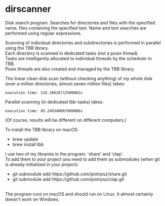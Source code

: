# dirscanner
Disk search program. Searches for directories and files with the specified name,
files containing the specified text. Name and text searches are performed using regular expressions.<br>

Scanning of individual directories and subdirectories is performed in parallel using the TBB library.<br>
Each directory is scanned in dedicated tasks (not a posix thread).<br>
Tasks are intelligently allocated to individual threads by the scheduler in TBB.<br>
Posix threads are also created and managed by the TBB library.<br>

The linear clean disk scan (without checking anything) of my whole disk <br>
(over a million directories, almost seven million files) takes:
```
execution time: 218.10626712500002s
```
Parallel scanning (in dedicated tbb-tasks) takes:
```
execution time: 45.249340667000006s
```
(Of course, results will be different on different computers.)

To install the TBB library on macOS: 
<ul>
    <li>brew update</li>
    <li>brew install tbb</li>
</ul>

I use two of my libraries in the program: 'share' and 'clap'.<br>
To add them to your project you need to add them as submodules (when git is already initialized in your project):
<ul>
    <li>git submodule add https://github.com/piotrpsz/share.git</li>
    <li>git submodule add https://github.com/piotrpsz/clap.git</li>
</ul>
<br>
The program runs on macOS and should run on Linux. It almost certainly doesn't work on Windows.

